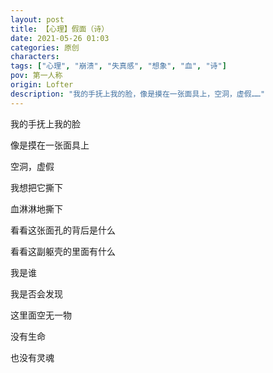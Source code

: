 ```yaml
---
layout: post
title: 【心理】假面（诗）
date: 2021-05-26 01:03
categories: 原创
characters: 
tags: ["心理", "崩溃", "失真感", "想象", "血", "诗"]
pov: 第一人称
origin: Lofter
description: "我的手抚上我的脸，像是摸在一张面具上，空洞，虚假……"
---
```


我的手抚上我的脸

像是摸在一张面具上

空洞，虚假

我想把它撕下

血淋淋地撕下

看看这张面孔的背后是什么

看看这副躯壳的里面有什么

我是谁

我是否会发现

这里面空无一物

没有生命

也没有灵魂